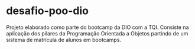 # desafio-poo-dio

Projeto elaborado como parte do bootcamp da DIO com a TQI. Consiste na aplicação dos pilares da Programação Orientada a Objetos partindo de um sistema de matrícula de alunos em bootcamps.
